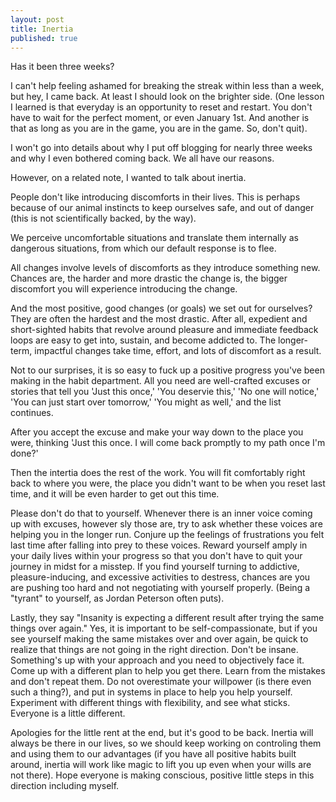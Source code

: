 ```yaml
---
layout: post
title: Inertia
published: true
---
```


Has it been three weeks? 

I can't help feeling ashamed for breaking the streak within less than a week, but hey, I came back. At least I should look on the brighter side. (One lesson I learned is that everyday is an opportunity to reset and restart. You don't have to wait for the perfect moment, or even January 1st. And another is that as long as you are in the game, you are in the game. So, don't quit). 

I won't go into details about why I put off blogging for nearly three weeks and why I even bothered coming back. We all have our reasons. 

However, on a related note, I wanted to talk about inertia. 

People don't like introducing discomforts in their lives. This is perhaps because of our animal instincts to keep ourselves safe, and out of danger (this is not scientifically backed, by the way). 

We perceive uncomfortable situations and translate them internally as dangerous situations, from which our default response is to flee. 

All changes involve levels of discomforts as they introduce something new. Chances are, the harder and more drastic the change is, the bigger discomfort you will experience introducing the change.

And the most positive, good changes (or goals) we set out for ourselves? They are often the hardest and the most drastic. After all, expedient and short-sighted habits that revolve around pleasure and immediate feedback loops are easy to get into, sustain, and become addicted to. The longer-term, impactful changes take time, effort, and lots of discomfort as a result. 

Not to our surprises, it is so easy to fuck up a positive progress you've been making in the habit department. All you need are well-crafted excuses or stories that tell you 'Just this once,' 'You deservie this,' 'No one will notice,' 'You can just start over tomorrow,' 'You might as well,' and the list continues.

After you accept the excuse and make your way down to the place you were, thinking 'Just this once. I will come back promptly to my path once I'm done?'

Then the intertia does the rest of the work. You will fit comfortably right back to where you were, the place you didn't want to be when you reset last time, and it will be even harder to get out this time. 

Please don't do that to yourself. Whenever there is an inner voice coming up with excuses, however sly those are, try to ask whether these voices are helping you in the longer run. Conjure up  the feelings of frustrations you felt last time after falling into prey to these voices. Reward yourself amply in your daily lives within your progress so that you don't have to quit your journey in midst for a misstep. If you find yourself turning to addictive, pleasure-inducing, and excessive activities to destress, chances are you are pushing too hard and not negotiating with yourself properly. (Being a "tyrant" to yourself, as Jordan Peterson often puts). 

Lastly, they say "Insanity is expecting a different result after trying the same things over again." Yes, it is important to be self-compassionate, but if you see yourself making the same mistakes over and over again, be quick to realize that things are not going in the right direction. Don't be insane. Something's up with your approach and you need to objectively face it. Come up with a different plan to help you get there. Learn from the mistakes and don't repeat them. Do not overestimate your willpower (is there even such a thing?), and put in systems in place to help you help yourself. Experiment with different things with flexibility, and see what sticks. Everyone is a little different.

Apologies for the little rent at the end, but it's good to be back. Inertia will always be there in our lives, so we should keep working on controling them and using them to our advantages (if you have all positive habits built around, inertia will work like magic to lift you up even when your wills are not there). Hope everyone is making conscious, positive little steps in this direction including myself. 

